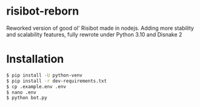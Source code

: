 # risibot-reborn

Reworked version of good ol' Risibot made in nodejs.
Adding more stability and scalability features, fully rewrote under Python 3.10 and Disnake 2

# Installation

```bash
$ pip install -U python-venv
$ pip install -r dev-requirements.txt
$ cp .example.env .env
$ nano .env
$ python bot.py
```
